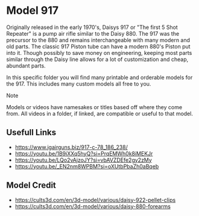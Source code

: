 # Model 917
Originally released in the early 1970's, Daisys 917 or "The first 5 Shot Repeater" is a pump air rifle similar to the Daisy 880. 
The 917 was the precursor to the 880 and remains interchangeable with many modern and old parts. 
The classic 917 Piston tube can have a modern 880's Piston put into it. 
Though possibly to save money on engineering, keeping most parts similar through the Daisy line allows for a lot of customization and cheap, abundant parts.

In this specific folder you will find many printable and orderable models for the 917. This includes many custom models all free to you.

> [!NOTE]
> Models or videos have namesakes or titles based off where they come from. All videos in a folder, if linked, are compatible or useful to that model.

## Usefull Links
- https://www.jgairguns.biz/917-c-78_186_238/
- https://youtu.be/1B9iXXq5hyQ?si=PrqEMWh0k8iMEKJr
- https://youtu.be/LQo2vAjzoJY?si=vbAVZDEfe2gy2zMy
- https://youtu.be/_EN2nm8WPBM?si=oXUtbPbaZh0aBqeb

## Model Credit
- https://cults3d.com/en/3d-model/various/daisy-922-pellet-clips
- https://cults3d.com/en/3d-model/various/daisy-880-forearms
